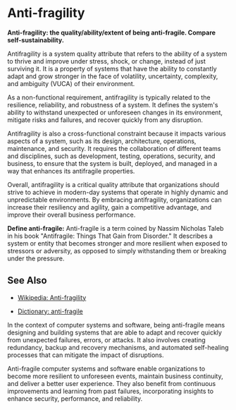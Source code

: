 # Anti-fragility

**Anti-fragility: the quality/ability/extent of being anti-fragile. Compare self-sustainability.**

<span data-chatgpt-prompt="explain anti-fragility (system quality attribute, cross-functional constraint, non-functional requirement)">

Antifragility is a system quality attribute that refers to the ability of a system to thrive and improve under stress, shock, or change, instead of just surviving it. It is a property of systems that have the ability to constantly adapt and grow stronger in the face of volatility, uncertainty, complexity, and ambiguity (VUCA) of their environment.

As a non-functional requirement, antifragility is typically related to the resilience, reliability, and robustness of a system. It defines the system's ability to withstand unexpected or unforeseen changes in its environment, mitigate risks and failures, and recover quickly from any disruption.

Antifragility is also a cross-functional constraint because it impacts various aspects of a system, such as its design, architecture, operations, maintenance, and security. It requires the collaboration of different teams and disciplines, such as development, testing, operations, security, and business, to ensure that the system is built, deployed, and managed in a way that enhances its antifragile properties.

Overall, antifragility is a critical quality attribute that organizations should strive to achieve in modern-day systems that operate in highly dynamic and unpredictable environments. By embracing antifragility, organizations can increase their resiliency and agility, gain a competitive advantage, and improve their overall business performance.

</span>

**Define anti-fragile:** <span data-chatgpt-prompt="define anti-fragile (computers and software)">Anti-fragile is a term coined by Nassim Nicholas Taleb in his book "Antifragile: Things That Gain from Disorder." It describes a system or entity that becomes stronger and more resilient when exposed to stressors or adversity, as opposed to simply withstanding them or breaking under the pressure.

## See Also

* [Wikipedia: Anti-fragility](https://wikipedia.org/wiki/Anti-fragility)

* [Dictionary: anti-fragile](https://www.dictionary.com/browse/anti-fragile)

In the context of computer systems and software, being anti-fragile means designing and building systems that are able to adapt and recover quickly from unexpected failures, errors, or attacks. It also involves creating redundancy, backup and recovery mechanisms, and automated self-healing processes that can mitigate the impact of disruptions.

Anti-fragile computer systems and software enable organizations to become more resilient to unforeseen events, maintain business continuity, and deliver a better user experience. They also benefit from continuous improvements and learning from past failures, incorporating insights to enhance security, performance, and reliability.
</span>
